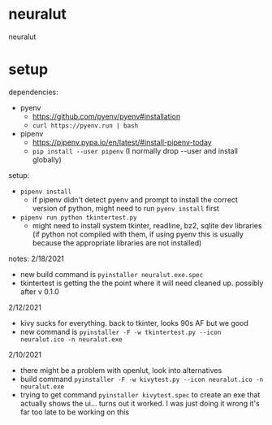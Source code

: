 # neuralut
neuralut

# setup
dependencies:
- pyenv 
	- https://github.com/pyenv/pyenv#installation
	- `curl https://pyenv.run | bash`
- pipenv
	- https://pipenv.pypa.io/en/latest/#install-pipenv-today
	- `pip install --user pipenv` (I normally drop --user and install globally)

setup:
- `pipenv install`
	- if pipenv didn't detect pyenv and prompt to install the correct version of python, might need to run `pyenv install` first
- `pipenv run python tkintertest.py`
	- might need to install system tkinter, readline, bz2, sqlite dev libraries (if python not compiled with them, if using pyenv this is usually because the appropriate libraries are not installed)

notes:
2/18/2021
- new build command is `pyinstaller neuralut.exe.spec`
- tkintertest is getting the the point where it will need cleaned up. possibly after v 0.1.0


2/12/2021
- kivy sucks for everything. back to tkinter, looks 90s AF but we good
- new command is `pyinstaller -F -w tkintertest.py --icon neuralut.ico -n neuralut.exe`


2/10/2021
- there might be a problem with openlut, look into alternatives
- build command `pyinstaller -F -w kivytest.py --icon neuralut.ico -n neuralut.exe`
- trying to get command `pyinstaller kivytest.spec` to create an exe that actually shows the ui... turns out it worked. I was just doing it wrong it's far too late to be working on this
